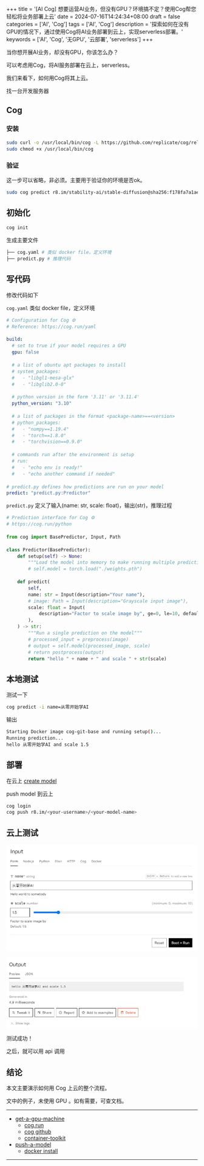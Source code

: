 +++
title = '[AI Cog] 想要运营AI业务，但没有GPU？环境搞不定？使用Cog帮您轻松将业务部署上云'
date = 2024-07-16T14:24:34+08:00
draft = false
categories = ['AI', 'Cog']
tags = ['AI', 'Cog']
description = '探索如何在没有GPU的情况下，通过使用Cog将AI业务部署到云上，实现serverless部署。'
keywords = ['AI', 'Cog', '无GPU', '云部署', 'serverless']
+++

当你想开展AI业务，却没有GPU，你该怎么办？

可以考虑用Cog，将AI服务部署在云上，serverless。

我们来看下，如何用Cog将其上云。

找一台开发服务器

## Cog
### 安装

```bash
sudo curl -o /usr/local/bin/cog -L https://github.com/replicate/cog/releases/latest/download/cog_`uname -s`_`uname -m`
sudo chmod +x /usr/local/bin/cog
```

### 验证
这一步可以省略，非必须。主要用于验证你的环境是否ok。

```bash
sudo cog predict r8.im/stability-ai/stable-diffusion@sha256:f178fa7a1ae43a9a9af01b833b9d2ecf97b1bcb0acfd2dc5dd04895e042863f1 -i prompt="a pot of gold"
```

## 初始化

```bash
cog init
```

生成主要文件

```bash
├── cog.yaml # 类似 docker file，定义环境
├── predict.py # 推理代码
```

## 写代码

修改代码如下

`cog.yaml` 类似 docker file，定义环境

```yaml
# Configuration for Cog ⚙️
# Reference: https://cog.run/yaml

build:
  # set to true if your model requires a GPU
  gpu: false

  # a list of ubuntu apt packages to install
  # system_packages:
  #   - "libgl1-mesa-glx"
  #   - "libglib2.0-0"

  # python version in the form '3.11' or '3.11.4'
  python_version: "3.10"

  # a list of packages in the format <package-name>==<version>
  # python_packages:
  #   - "numpy==1.19.4"
  #   - "torch==1.8.0"
  #   - "torchvision==0.9.0"

  # commands run after the environment is setup
  # run:
  #   - "echo env is ready!"
  #   - "echo another command if needed"

# predict.py defines how predictions are run on your model
predict: "predict.py:Predictor"
```

`predict.py` 定义了输入(name: str, scale: float)，输出(str)，推理过程

```python
# Prediction interface for Cog ⚙️
# https://cog.run/python

from cog import BasePredictor, Input, Path

class Predictor(BasePredictor):
    def setup(self) -> None:
        """Load the model into memory to make running multiple predictions efficient"""
        # self.model = torch.load("./weights.pth")

    def predict(
        self,
        name: str = Input(description="Your name"),
        # image: Path = Input(description="Grayscale input image"),
        scale: float = Input(
            description="Factor to scale image by", ge=0, le=10, default=1.5
        ),
    ) -> str:
        """Run a single prediction on the model"""
        # processed_input = preprocess(image)
        # output = self.model(processed_image, scale)
        # return postprocess(output)
        return "hello " + name + " and scale " + str(scale)
```

## 本地测试

测试一下

```bash
cog predict -i name=从零开始学AI
```

输出

```bash
Starting Docker image cog-git-base and running setup()...
Running prediction...
hello 从零开始学AI and scale 1.5
```

## 部署

在云上 [create model](https://replicate.com/create)

push model 到云上

```bash
cog login
cog push r8.im/<your-username>/<your-model-name>
```

## 云上测试

![cog-input](cog-input.png)

![cog-output](cog-output.png)

测试成功！

之后，就可以用 api 调用

## 结论

本文主要演示如何用 Cog 上云的整个流程。

文中的例子，未使用 GPU 。如有需要，可查文档。

---

- [get-a-gpu-machine](https://replicate.com/docs/guides/get-a-gpu-machine)
    - [cog.run](https://cog.run/)
    - [cog github](https://github.com/replicate/cog)
    - [container-toolkit](https://docs.nvidia.com/datacenter/cloud-native/container-toolkit/latest/install-guide.html)
- [push-a-model](https://replicate.com/docs/guides/push-a-model)
    - [docker install](https://docs.docker.com/engine/install/ubuntu/)

---

<!-- - [AI 博客 - 从零开始学AI](...) -->
<!-- - [AI Blog - Learn AI from scratch](...) -->
<!-- - [公众号 - 从零开始学AI](...) -->
<!-- - [CSDN - 从零开始学AI](...) -->
<!-- - [掘金 - 从零开始学AI](...) -->
<!-- - [知乎 - 从零开始学AI](...) -->
<!-- - [阿里云 - 从零开始学AI](...) -->
<!-- - [腾讯云 - 从零开始学AI](...) -->
